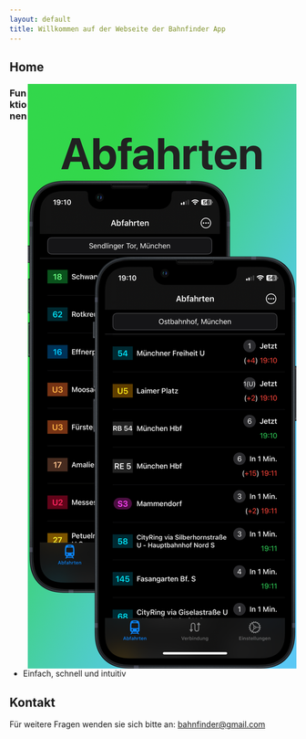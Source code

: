 ```yaml
---
layout: default
title: Willkommen auf der Webseite der Bahnfinder App
---
```


<!--# [Changelog](./changelog.md)   [Kontakt](./contact.html)-->


## Home

<img src="./resources/appstoreImageA.png" alt="hi" class="inline" align="right"/>

### Funktionen

- Einfach, schnell und intuitiv


## Kontakt

Für weitere Fragen wenden sie sich bitte an: <bahnfinder@gmail.com>
